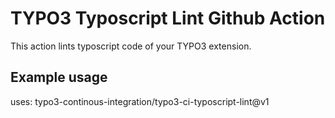 # TYPO3 Typoscript Lint Github Action

This action lints typoscript code of your TYPO3 extension.

## Example usage

uses: typo3-continous-integration/typo3-ci-typoscript-lint@v1